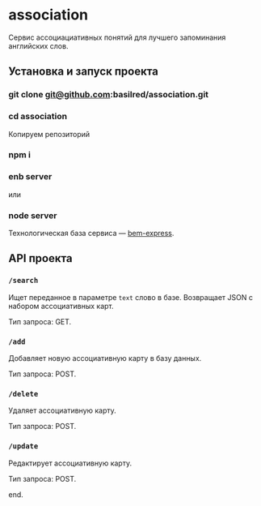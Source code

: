 # association
Сервис ассоциациативных понятий для лучшего запоминания английских слов.

## Установка и запуск проекта
### git clone git@github.com:basilred/association.git
### cd association
Копируем репозиторий
### npm i
### enb server
или 
### node server

Технологическая база сервиса — [bem-express](https://github.com/bem/bem-express).

## API проекта
### `/search`
Ищет переданное в параметре `text` слово в базе.
Возвращает JSON с набором ассоциативных карт.

Тип запроса: GET.

### `/add`
Добавляет новую ассоциативную карту в базу данных.

Тип запроса: POST.

### `/delete`
Удаляет ассоциативную карту.

Тип запроса: POST.

### `/update`
Редактирует ассоциативную карту.

Тип запроса: POST.

end.
